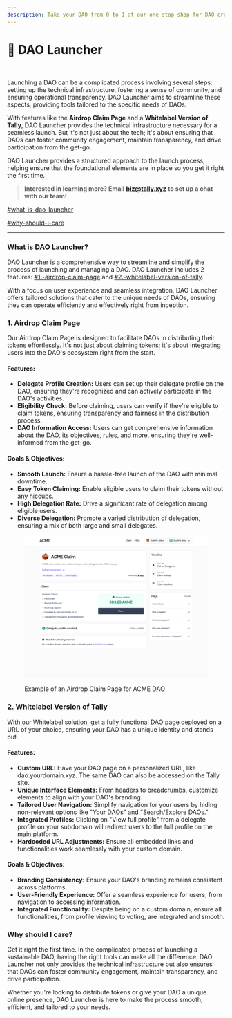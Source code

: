```yaml
---
description: Take your DAO from 0 to 1 at our one-stop shop for DAO creation.
---
```


# 🚀 DAO Launcher

<figure><img src="../.gitbook/assets/DAO Launcher page 1 FINAL.png" alt=""><figcaption></figcaption></figure>

Launching a DAO can be a complicated process involving several steps: setting up the technical infrastructure, fostering a sense of community, and ensuring operational transparency. DAO Launcher aims to streamline these aspects, providing tools tailored to the specific needs of DAOs.

With features like the **Airdrop Claim Page** and a **Whitelabel Version of Tally**, DAO Launcher provides the technical infrastructure necessary for a seamless launch. But it's not just about the tech; it's about ensuring that DAOs can foster community engagement, maintain transparency, and drive participation from the get-go.

DAO Launcher provides a structured approach to the launch process, helping ensure that the foundational elements are in place so you get it right the first time.

> **Interested in learning more? Email** [**biz@tally.xyz**](mailto:biz@tally.xyz) **to set up a chat with our team!**

[#what-is-dao-launcher](dao-launcher.md#what-is-dao-launcher "mention")

[#why-should-i-care](dao-launcher.md#why-should-i-care "mention")

***

### What is DAO Launcher?

DAO Launcher is a comprehensive way to streamline and simplify the process of launching and managing a DAO. DAO Launcher includes 2 features: [#1.-airdrop-claim-page](dao-launcher.md#1.-airdrop-claim-page "mention") and [#2.-whitelabel-version-of-tally](dao-launcher.md#2.-whitelabel-version-of-tally "mention").&#x20;

With a focus on user experience and seamless integration, DAO Launcher offers tailored solutions that cater to the unique needs of DAOs, ensuring they can operate efficiently and effectively right from inception.&#x20;

### 1. Airdrop Claim Page

Our Airdrop Claim Page is designed to facilitate DAOs in distributing their tokens effortlessly. It's not just about claiming tokens; it's about integrating users into the DAO's ecosystem right from the start.

#### Features:

* **Delegate Profile Creation:** Users can set up their delegate profile on the DAO, ensuring they're recognized and can actively participate in the DAO's activities.
* **Eligibility Check:** Before claiming, users can verify if they're eligible to claim tokens, ensuring transparency and fairness in the distribution process.
* **DAO Information Access:** Users can get comprehensive information about the DAO, its objectives, rules, and more, ensuring they're well-informed from the get-go.

#### Goals & Objectives:

* **Smooth Launch:** Ensure a hassle-free launch of the DAO with minimal downtime.
* **Easy Token Claiming:** Enable eligible users to claim their tokens without any hiccups.
* **High Delegation Rate:** Drive a significant rate of delegation among eligible users.
* **Diverse Delegation:** Promote a varied distribution of delegation, ensuring a mix of both large and small delegates.

<figure><img src="../.gitbook/assets/image (2).png" alt=""><figcaption><p>Example of an Airdrop Claim Page for ACME DAO</p></figcaption></figure>

### 2. Whitelabel Version of Tally

With our Whitelabel solution, get a fully functional DAO page deployed on a URL of your choice, ensuring your DAO has a unique identity and stands out.

#### Features:

* **Custom URL:** Have your DAO page on a personalized URL, like dao.yourdomain.xyz. The same DAO can also be accessed on the Tally site.
* **Unique Interface Elements:** From headers to breadcrumbs, customize elements to align with your DAO's branding.
* **Tailored User Navigation:** Simplify navigation for your users by hiding non-relevant options like "Your DAOs" and "Search/Explore DAOs."
* **Integrated Profiles:** Clicking on "View full profile" from a delegate profile on your subdomain will redirect users to the full profile on the main platform.
* **Hardcoded URL Adjustments:** Ensure all embedded links and functionalities work seamlessly with your custom domain.

#### Goals & Objectives:

* **Branding Consistency:** Ensure your DAO's branding remains consistent across platforms.
* **User-Friendly Experience:** Offer a seamless experience for users, from navigation to accessing information.
* **Integrated Functionality:** Despite being on a custom domain, ensure all functionalities, from profile viewing to voting, are integrated and smooth.

### Why should I care?

Get it right the first time. In the complicated process of launching a sustainable DAO, having the right tools can make all the difference. DAO Launcher not only provides the technical infrastructure but also ensures that DAOs can foster community engagement, maintain transparency, and drive participation.

Whether you're looking to distribute tokens or give your DAO a unique online presence, DAO Launcher is here to make the process smooth, efficient, and tailored to your needs.&#x20;
